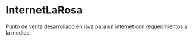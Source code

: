 # InternetLaRosa
Punto de venta desarrollado en java para un internet con requerimientos a la medida.
